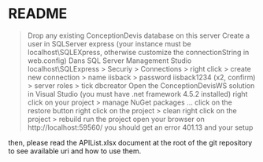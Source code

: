 # README #

> Drop any existing ConceptionDevis database on this server
> Create a user in SQLServer express (your instance must be localhost\SQLEXpress, otherwise customize the connectionString in web.config)
> Dans SQL Server Management Studio 
> localhost\SQLExpress 
    > Securiy 
    > Connections 
    > right click > create new connection
    > name iisback > password iisback1234 (x2, confirm)
    > server roles > tick dbcreator
Open the ConceptionDevisWS solution in Visual Studio (you must have .net framework 4.5.2 installed)
> right click on your project > manage NuGet packages ...
> click on the restore button
> right click on the project > clean
> right click on the project > rebuild
> run the project
> open your browser on http://localhost:59560/
you should get an error 401.13 and your setup

then, please read the APIList.xlsx document at the root of the git repository to see available uri and how to use them.